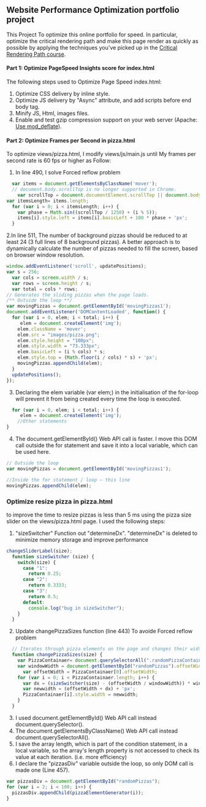 ## Website Performance Optimization portfolio project

This Project To optimize this online portfolio for speed. In particular, optimize the critical rendering path and make this page render as quickly as possible by applying the techniques you've picked up in the [Critical Rendering Path course](https://www.udacity.com/course/ud884).

#### Part 1: Optimize PageSpeed Insights score for index.html

The following steps used to Optimize Page Speed index.html:

1. Optimize CSS delivery by inline style.
2. Optimize JS delivery by "Async" attribute, and add scripts before end body tag.
3. Minify JS, Html, images files.
4. Enable and test gzip compression support on your web server (Apache: [Use mod_deflate](http://httpd.apache.org/docs/current/mod/mod_deflate.html)).

#### Part 2: Optimize Frames per Second in pizza.html

To optimize views/pizza.html, I modify views/js/main.js until My frames per second rate is 60 fps or higher as Follow:
1. In line 490, I solve Forced reflow problem
~~~~js
  var items = document.getElementsByClassName('mover');
  // document.body.scrollTop is no longer supported in Chrome.
    var scrollTop = document.documentElement.scrollTop || document.body.scrollTop;
var itemsLength= items.length;
  for (var i = 0; i < itemsLength; i++) {
    var phase = Math.sin((scrollTop / 1250) + (i % 5));
    items[i].style.left = items[i].basicLeft + 100 * phase + 'px';
  }
~~~~
2.In line 511, The number of background pizzas should be reduced to at least 24 (3 full lines of 8 background pizzas). A better approach is to dynamically calculate the number of pizzas needed to fill the screen, based on browser window resolution.
~~~~js
window.addEventListener('scroll', updatePositions);
var s = 256;
  var cols = screen.width / s;
  var rows = screen.height / s;
  var total = cols * rows;
// Generates the sliding pizzas when the page loads.
/** Outside the loop **/
var movingPizzas = document.getElementById('movingPizzas1');
document.addEventListener('DOMContentLoaded', function() {
  for (var i = 0, elem; i < total; i++) {
     elem = document.createElement('img');
    elem.className = 'mover';
    elem.src = "images/pizza.png";
    elem.style.height = "100px";
    elem.style.width = "73.333px";
    elem.basicLeft = (i % cols) * s;
    elem.style.top = (Math.floor(i / cols) * s) + 'px';
    movingPizzas.appendChild(elem);
  }
  updatePositions();
});
~~~~
3. Declaring the elem variable (var elem;) in the initialisation of the for-loop will prevent it from being created every time the loop is executed.
~~~~js
  for (var i = 0, elem; i < total; i++) {
     elem = document.createElement('img');
    //Other statements
}
~~~~
4. The document.getElementById() Web API call is faster. I move this DOM call outside the for statement and save it into a local variable, which can be used here.
~~~~js
// Outside the loop 
var movingPizzas = document.getElementById('movingPizzas1');

//Inside the for statement / loop – this line
movingPizzas.appendChild(elem);
~~~~
  

### Optimize resize pizza in pizza.html
to improve the time to resize pizzas is less than 5 ms using the pizza size slider on the views/pizza.html page.  I used the following steps:
1. "sizeSwitcher" Function out "determineDx". "determineDx" is deleted to minimize memory storage and improve performance
~~~~js
changeSliderLabel(size);
  function sizeSwitcher (size) {
    switch(size) {
      case "1":
        return 0.25;
      case "2":
        return 0.3333;
      case "3":
        return 0.5;
      default:
        console.log("bug in sizeSwitcher");
    }
  }
~~~~
2. Update changePizzaSizes function (line 443) To avoide Forced reflow problem
~~~~ js
  // Iterates through pizza elements on the page and changes their widths
  function changePizzaSizes(size) {
    var PizzaContainaer= document.querySelectorAll(".randomPizzaContainer");
    var windowWidth = document.getElementById("randomPizzas").offsetWidth;
      var offsetWidth = PizzaContainaer[0].offsetWidth;
    for (var i = 0; i < PizzaContainaer.length; i++) {
      var dx = (sizeSwitcher(size) - (offsetWidth / windowWidth)) * windowWidth;;
      var newwidth = (offsetWidth + dx) + 'px';
      PizzaContainaer[i].style.width = newwidth;
    }
  }
~~~~
3. I used document.getElementById() Web API call instead document.querySelector().
4. The document.getElementsByClassName() Web API call instead document.querySelectorAll().
5. I save the array length, which is part of the condition statement, in a local variable, so the array's length property is not accessed to check its value at each iteration. (i.e. more efficiency)
6. I declare the "pizzasDiv" variable outside the loop, so only DOM call is made one (Line 457).
~~~~ js
var pizzasDiv = document.getElementById("randomPizzas");
for (var i = 2; i < 100; i++) {
  pizzasDiv.appendChild(pizzaElementGenerator(i));
}
~~~~ 

